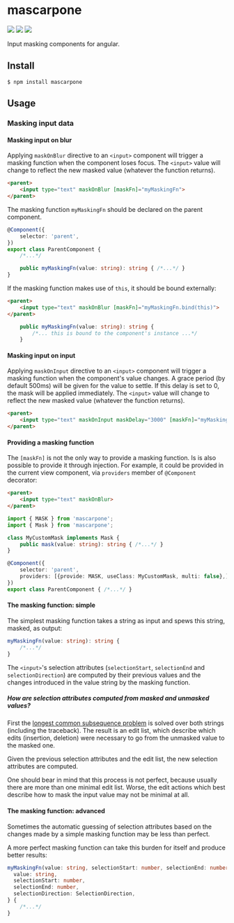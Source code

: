 # mascarpone

[![](https://img.shields.io/npm/v/mascarpone.svg)](https://github.com/rslemos/mascarpone)
[![](https://img.shields.io/bundlephobia/min/mascarpone.svg)](https://github.com/rslemos/mascarpone)
[![](https://img.shields.io/github/license/rslemos/mascarpone.svg)](https://github.com/rslemos/mascarpone)

Input masking components for angular.

## Install
```
$ npm install mascarpone
```

## Usage

### Masking input data

#### Masking input on blur

Applying `maskOnBlur` directive to an `<input>` component will trigger a
masking function when the component loses focus. The `<input>` value will
change to reflect the new masked value (whatever the function returns).

```html
<parent>
    <input type="text" maskOnBlur [maskFn]="myMaskingFn">
</parent>
```

The masking function `myMaskingFn` should be declared on the parent component.

```ts
@Component({
    selector: 'parent',
})
export class ParentComponent {
    /*...*/

    public myMaskingFn(value: string): string { /*...*/ }
}
```

If the masking function makes use of `this`, it should be bound externally:

```html
<parent>
    <input type="text" maskOnBlur [maskFn]="myMaskingFn.bind(this)">
</parent>
```

```ts
    public myMaskingFn(value: string): string {
        /*... this is bound to the component's instance ...*/
    }
```

#### Masking input on input

Applying `maskOnInput` directive to an `<input>` component will trigger a
masking function when the component's value changes. A grace period (by default
500ms) will be given for the value to settle. If this delay is set to 0,
the mask will be applied immediately. The `<input>` value will change to
reflect the new masked value (whatever the function returns).

```html
<parent>
    <input type="text" maskOnInput maskDelay="3000" [maskFn]="myMaskingFn">
</parent>
```


#### Providing a masking function

The `[maskFn]` is not the only way to provide a masking function. Is is also
possible to provide it through injection. For example, it could be provided in
the current view component, via `providers` member of `@Component` decorator:

```html
<parent>
    <input type="text" maskOnBlur>
</parent>
```

```ts
import { MASK } from 'mascarpone';
import { Mask } from 'mascarpone';

class MyCustomMask implements Mask {
    public mask(value: string): string { /*...*/ }
}

@Component({
    selector: 'parent',
    providers: [{provide: MASK, useClass: MyCustomMask, multi: false},]
})
export class ParentComponent { /*...*/ }
```


#### The masking function: simple

The simplest masking function takes a string as input and spews this string,
masked, as output:

```ts
myMaskingFn(value: string): string {
    /*...*/
}
```

The `<input>`'s selection attributes (`selectionStart`, `selectionEnd` and
`selectionDirection`) are computed by their previous values and the changes
introduced in the value string by the masking function.

##### How are selection attributes computed from masked and unmasked values?

First the
[longest common subsequence problem](https://en.wikipedia.org/wiki/Longest_common_subsequence_problem)
is solved over both strings (including the traceback). The result is an edit
list, which describe which edits (insertion, deletion) were necessary to go
from the unmasked value to the masked one.

Given the previous selection attributes and the edit list, the new selection
attributes are computed.

One should bear in mind that this process is not perfect, because usually there
are more than one minimal edit list. Worse, the edit actions which best
describe how to mask the input value may not be minimal at all.


#### The masking function: advanced

Sometimes the automatic guessing of selection attributes based on the changes
made by a simple masking function may be less than perfect.

A more perfect masking function can take this burden for itself and produce
better results:

```ts
myMaskingFn(value: string, selectionStart: number, selectionEnd: number, selectionDirection: SelectionDirection): {
  value: string,
  selectionStart: number,
  selectionEnd: number,
  selectionDirection: SelectionDirection,
} {
    /*...*/
}
```
